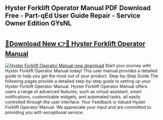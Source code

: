 ## Hyster Forklift Operator Manual PDF Download Free - Part-qEd User Guide Repair - Service Owner Edition GYsNL

# <h2><a href="http://bc41462.oget.top/?id=Hyster+Forklift+Operator+Manual">🔗Download New 👉🔴 Hyster Forklift Operator Manual</a></h2>

[![Hyster Forklift Operator Manual new download](https://i.imgur.com/5g1atiW.png)](http://bc41462.oget.top/?id=Hyster+Forklift+Operator+Manual)
Start your journey with Hyster Forklift Operator Manual today! This user manual provides a detailed guide to help you get the most out of your product. Step-by-Step Guide The following pages provide a detailed step-by-step guide to setting up your Hyster Forklift Operator Manual. Hyster Forklift Operator Manual offers users a range of advanced features, such as virtual assistant, smart notifications, customizable widgets, and automated tasks, all easily controlled through the user interface. Your Feedback is Valued Hyster Forklift Operator Manual. We appreciate your input and are committed to providing you with exceptional service.
